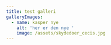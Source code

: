 ```yaml
---
title: test galleri
galleryImages:
  - name: kasper nye
    alt: 'her er den nye '
    image: /assets/skydedoer_cecis.jpg
---
```

